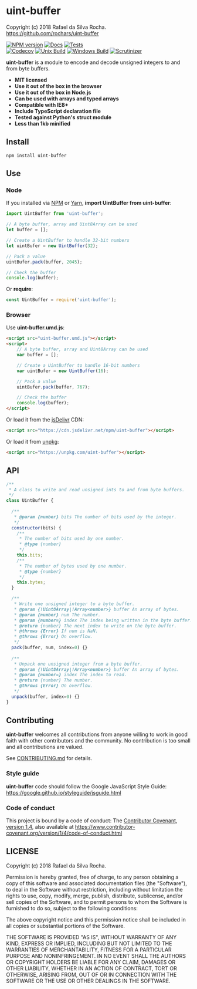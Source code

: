 # uint-buffer
Copyright (c) 2018 Rafael da Silva Rocha.  
https://github.com/rochars/uint-buffer

[![NPM version](https://img.shields.io/npm/v/uint-buffer.svg?style=for-the-badge)](https://www.npmjs.com/package/uint-buffer) [![Docs](https://img.shields.io/badge/docs-online-blue.svg?style=for-the-badge)](https://rochars.github.io/uint-buffer/docs/index.html) [![Tests](https://img.shields.io/badge/tests-online-blue.svg?style=for-the-badge)](https://rochars.github.io/uint-buffer/test/dist/browser.html)  
[![Codecov](https://img.shields.io/codecov/c/github/rochars/uint-buffer.svg?style=flat-square)](https://codecov.io/gh/rochars/uint-buffer) [![Unix Build](https://img.shields.io/travis/rochars/uint-buffer.svg?style=flat-square)](https://travis-ci.org/rochars/uint-buffer) [![Windows Build](https://img.shields.io/appveyor/ci/rochars/uint-buffer.svg?style=flat-square&logo=appveyor)](https://ci.appveyor.com/project/rochars/uint-buffer) [![Scrutinizer](https://img.shields.io/scrutinizer/g/rochars/uint-buffer.svg?style=flat-square&logo=scrutinizer)](https://scrutinizer-ci.com/g/rochars/uint-buffer/)

**uint-buffer** is a module to encode and decode unsigned integers to and from byte buffers.

- **MIT licensed**
- **Use it out of the box in the browser**
- **Use it out of the box in Node.js**
- **Can be used with arrays and typed arrays**
- **Compatible with IE8+**
- **Include TypeScript declaration file**
- **Tested against Python's struct module**
- **Less than 1kb minified**

## Install
```
npm install uint-buffer
```

## Use

### Node
If you installed via [NPM](https://www.npmjs.com/) or [Yarn](https://yarnpkg.com), **import UintBuffer from uint-buffer**:
```javascript
import UintBuffer from 'uint-buffer';

// A byte buffer, array and Uint8Array can be used
let buffer = [];

// Create a UintBuffer to handle 32-bit numbers
let uintBufer = new UintBuffer(32);

// Pack a value
uintBufer.pack(buffer, 2045);

// Check the buffer
console.log(buffer);
```

Or **require**:
```javascript
const UintBuffer = require('uint-buffer');
```

### Browser
Use **uint-buffer.umd.js**:
```html
<script src="uint-buffer.umd.js"></script>
<script>
	// A byte buffer, array and Uint8Array can be used
	var buffer = [];

	// Create a UintBuffer to handle 16-bit numbers
	var uintBufer = new UintBuffer(16);

	// Pack a value
	uintBufer.pack(buffer, 767);

	// Check the buffer
	console.log(buffer);
</script>
```

Or load it from the [jsDelivr](https://cdn.jsdelivr.net/npm/uint-buffer) CDN:
```html
<script src="https://cdn.jsdelivr.net/npm/uint-buffer"></script>
```

Or load it from [unpkg](https://unpkg.com/uint-buffer):
```html
<script src="https://unpkg.com/uint-buffer"></script>
```

## API
```javascript
/**
 * A class to write and read unsigned ints to and from byte buffers.
 */
class UintBuffer {
  
  /**
   * @param {number} bits The number of bits used by the integer.
   */
  constructor(bits) {
    /**
     * The number of bits used by one number.
     * @type {number}
     */
    this.bits;
    /**
     * The number of bytes used by one number.
     * @type {number}
     */
    this.bytes;
  }

  /**
   * Write one unsigned integer to a byte buffer.
   * @param {!Uint8Array|!Array<number>} buffer An array of bytes.
   * @param {number} num The number.
   * @param {number=} index The index being written in the byte buffer.
   * @return {number} The next index to write on the byte buffer.
   * @throws {Error} If num is NaN.
   * @throws {Error} On overflow.
   */
  pack(buffer, num, index=0) {}
  
  /**
   * Unpack one unsigned integer from a byte buffer.
   * @param {!Uint8Array|!Array<number>} buffer An array of bytes.
   * @param {number=} index The index to read.
   * @return {number} The number.
   * @throws {Error} On overflow.
   */
  unpack(buffer, index=0) {}
}
```

## Contributing
**uint-buffer** welcomes all contributions from anyone willing to work in good faith with other contributors and the community. No contribution is too small and all contributions are valued.

See [CONTRIBUTING.md](https://github.com/rochars/uint-buffer/blob/master/CONTRIBUTING.md) for details.

### Style guide
**uint-buffer** code should follow the Google JavaScript Style Guide:  
https://google.github.io/styleguide/jsguide.html

### Code of conduct
This project is bound by a code of conduct: The [Contributor Covenant, version 1.4](https://github.com/rochars/uint-buffer/blob/master/CODE_OF_CONDUCT.md), also available at https://www.contributor-covenant.org/version/1/4/code-of-conduct.html

## LICENSE
Copyright (c) 2018 Rafael da Silva Rocha.  

Permission is hereby granted, free of charge, to any person obtaining
a copy of this software and associated documentation files (the
"Software"), to deal in the Software without restriction, including
without limitation the rights to use, copy, modify, merge, publish,
distribute, sublicense, and/or sell copies of the Software, and to
permit persons to whom the Software is furnished to do so, subject to
the following conditions:

The above copyright notice and this permission notice shall be
included in all copies or substantial portions of the Software.

THE SOFTWARE IS PROVIDED "AS IS", WITHOUT WARRANTY OF ANY KIND,
EXPRESS OR IMPLIED, INCLUDING BUT NOT LIMITED TO THE WARRANTIES OF
MERCHANTABILITY, FITNESS FOR A PARTICULAR PURPOSE AND
NONINFRINGEMENT. IN NO EVENT SHALL THE AUTHORS OR COPYRIGHT HOLDERS BE
LIABLE FOR ANY CLAIM, DAMAGES OR OTHER LIABILITY, WHETHER IN AN ACTION
OF CONTRACT, TORT OR OTHERWISE, ARISING FROM, OUT OF OR IN CONNECTION
WITH THE SOFTWARE OR THE USE OR OTHER DEALINGS IN THE SOFTWARE.
